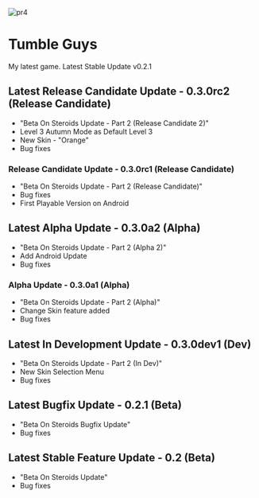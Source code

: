 ![pr4](https://user-images.githubusercontent.com/79392401/130195231-58145542-2bf5-476a-8137-060c98d2ab53.png)
# Tumble Guys
My latest game. Latest Stable Update v0.2.1

## Latest Release Candidate Update - 0.3.0rc2 (Release Candidate)
+ "Beta On Steroids Update - Part 2 (Release Candidate 2)"
+ Level 3 Autumn Mode as Default Level 3
+ New Skin - "Orange"
+ Bug fixes

### Release Candidate Update - 0.3.0rc1 (Release Candidate)
+ "Beta On Steroids Update - Part 2 (Release Candidate)"
+ Bug fixes
+ First Playable Version on Android

## Latest Alpha Update - 0.3.0a2 (Alpha)
+ "Beta On Steroids Update - Part 2 (Alpha 2)"
+ Add Android Update
+ Bug fixes

### Alpha Update - 0.3.0a1 (Alpha)
+ "Beta On Steroids Update - Part 2 (Alpha)"
+ Change Skin feature added
+ Bug fixes

## Latest In Development Update - 0.3.0dev1 (Dev)
+ "Beta On Steroids Update - Part 2 (In Dev)"
+ New Skin Selection Menu
+ Bug fixes

## Latest Bugfix Update - 0.2.1 (Beta)
+ "Beta On Steroids Bugfix Update"
+ Bug fixes

## Latest Stable Feature Update - 0.2 (Beta)
+ "Beta On Steroids Update"
+ Bug fixes
